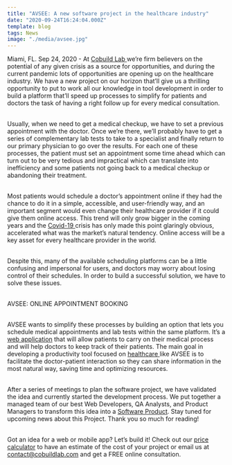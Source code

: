 ```yaml
---
title: "AVSEE: A new software project in the healthcare industry"
date: "2020-09-24T16:24:04.000Z"
template: blog
tags: News
image: "./media/avsee.jpg"
---
```


Miami, FL. Sep 24, 2020 - At <a target="_blank" href="https://cobuildlab.com/portfolio">   Cobuild Lab </a> we’re firm believers on the potential of any given crisis as a source for opportunities, and during the current pandemic lots of opportunities are opening up on the healthcare industry. We have a new project on our horizon that’ll give us a thrilling opportunity to put to work all our knowledge in tool development in order to build a  platform that’ll speed up processes to simplify for patients and doctors the task of having a right follow up for every medical consultation. <br> </br>

Usually, when we need to get a medical checkup, we have to set a previous appointment with the doctor. Once we’re there, we’ll probably have to get a series of complementary lab tests to take to a specialist and finally return to our primary physician to go over the results. For each one of these processes, the patient must set an appointment some time ahead which can turn out to be very tedious and impractical which can translate into inefficiency and some patients not going back to a medical checkup or abandoning their treatment.<br> </br>

Most patients would schedule a doctor’s appointment online if they had the chance to do it in a simple, accessible, and user-friendly way, and an important segment would even change their healthcare provider if it could give them online access. This trend will only grow bigger in the coming years and the <a target="_blank" href="https://www.paho.org/en/topics/coronavirus-infections/coronavirus-disease-covid-19-pandemic">  Covid-19 </a> crisis has only made this point glaringly obvious, accelerated what was the market’s natural tendency. Online access will be a key asset for every healthcare provider in the world. <br> </br>

Despite this, many of the available scheduling platforms can be a little confusing and impersonal for users, and doctors may worry about losing control of their schedules. In order to build a successful solution, we have to solve these issues. <br> </br>


<title-3 align="centered"> AVSEE: ONLINE APPOINTMENT BOOKING  </title-3> <br> </br>

AVSEE wants to simplify these processes by building an option that lets you schedule medical appointments and lab tests within the same platform. It’s a <a target="_blank" href="https://cobuildlab.com/blog/mobile-apps-web-apps-or-cross-platform-what%E2%80%99s-the-best-for-my-small-business/amp/">   web application</a> that will allow patients to carry on their medical process and will help doctors to keep track of their patients. The main goal in developing a productivity tool focused on <a target="_blank" href="https://cobuildlab.com/blog/healthcare-apps-present-and-future/amp/">  healthcare </a> like AVSEE is to facilitate the doctor-patient interaction so they can share information in the most natural way, saving time and optimizing resources. <br> </br>

After a series of meetings to plan the software project, we have validated the idea and currently started the development process. We put together a managed team of our best Web Developers, QA Analysts, and Product Managers to transform this idea into a <a target="_blank" href="https://cobuildlab.com/blog/software-development-for-new-products/">    Software Product</a>. Stay tuned for upcoming news about this Project. Thank you so much for reading! <br> </br>

Got an idea for a web or mobile app? Let’s build it! Check out our <a target="_blank" href="https://cobuildlab.com/price-calculator/">  price calculator</a> to have an estimate of the cost of your project or email us at contact@cobuildlab.com and get a FREE online consultation. 
